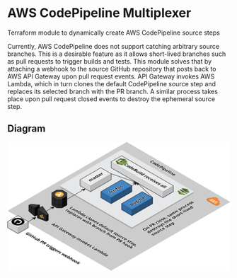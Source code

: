 # AWS CodePipeline Multiplexer

Terraform module to dynamically create AWS CodePipeline source steps

Currently, AWS CodePipeline does not support catching arbitrary source branches. This is a desirable feature as it allows short-lived branches such as pull requests to trigger builds and tests. This module solves that by attaching a webhook to the source GitHub repository that posts back to AWS API Gateway upon pull request events. API Gateway invokes AWS Lambda, which in turn clones the default CodePipeline source step and replaces its selected branch with the PR branch. A similar process takes place upon pull request closed events to destroy the ephemeral source step.

## Diagram

<p align="center">
  <img src="./assets/diagram.png"/>
</p>

